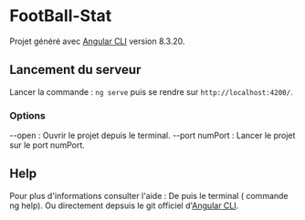 # FootBall-Stat

Projet généré avec [Angular CLI](https://github.com/angular/angular-cli) version 8.3.20.

## Lancement du serveur

Lancer la commande : `ng serve` puis se rendre sur `http://localhost:4200/`. 

### Options
--open : Ouvrir le projet depuis le terminal.
--port numPort : Lancer le projet sur le port numPort.


## Help
Pour plus d'informations consulter l'aide :
De puis le terminal ( commande ng help).
Ou directement depsuis le git officiel d'[Angular CLI](https://github.com/angular/angular-cli/blob/master/README.md).
